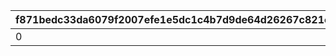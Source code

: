 |f871bedc33da6079f2007efe1e5dc1c4b7d9de64d26267c821c4d849f524d429|9b40a72e5a3642a402415526e32c61e9f88069440e9583e0937567050bf5a123|ca4a2520c70691eeb14ce6a12d8714815dca248b89f9798eff4c2f2aa633e010|3a9d98c0e81942cf4550b65e467a9593010ce0c6ac2456dc45f908bf227d3b1d|6bfcc172d7ad170a77c8185554f17bd3fcc78398dd055d8ca038fc65697dcfa0|635adc17e5fe6bdf01466e345c0c3993b328e5aaff45f1df852077b018867d23|3e9b38d429491e403cddfb4afbd40f1366cc86edcbc41a6b42b53a1f2932ac4a|d754edf7fe1ee41383c1a326863b8250d032c45ac3c17cd8ea306b3d544dcb9f|d0f6f36cfa4be4ce8c5c4d9614a537568914dd1a77288b1bc3d440fbb3b421d8|94e4d465b24895a645f8507b0b82bb4ac0ff76f10d1efdd308982a246b03dc3d|469b30cc9065f8679e9c194856c07259896544b235976ba7506ee252abc4699f|
| --- | --- | --- | --- | --- | --- | --- | --- | --- | --- | --- |
|0|0|0|109701|2|0|0|109801|1|0|1|